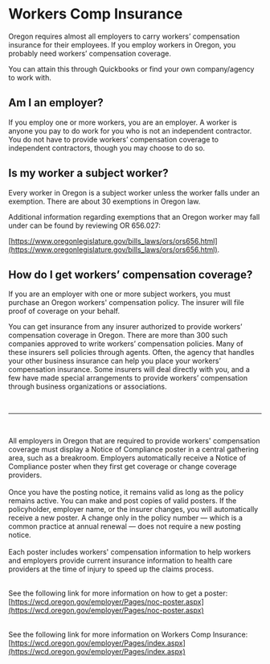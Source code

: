 # Workers Comp Insurance

Oregon requires almost all employers to carry workers’ compensation insurance for their employees. If you employ workers in Oregon, you probably need workers’ compensation coverage.

You can attain this through Quickbooks or find your own company/agency to work with.

## Am I an employer?

If you employ one or more workers, you are an employer. A worker is anyone you pay to do work for you who is not an independent contractor. You do not have to provide workers’ compensation coverage to independent contractors, though you may choose to do so.

## Is my worker a subject worker?

Every worker in Oregon is a subject worker unless the worker falls under an exemption. There are about 30 exemptions in Oregon law.

Additional information regarding exemptions that an Oregon worker may fall under can be found by reviewing OR 656.027: 

[https://www.oregonlegislature.gov/bills_laws/ors/ors656.html](https://www.oregonlegislature.gov/bills_laws/ors/ors656.html).

## How do I get workers’ compensation coverage?

If you are an employer with one or more subject workers, you must purchase an Oregon workers' compensation policy. The insurer will file proof of coverage on your behalf.

You can get insurance from any insurer authorized to provide workers’ compensation coverage in Oregon. There are more than 300 such companies approved to write workers’ compensation policies. Many of these insurers sell policies through agents. Often, the agency that handles your other business insurance can help you place your workers’ compensation insurance. Some insurers will deal directly with you, and a few have made special arrangements to provide workers’ compensation through business organizations or associations.

<br>
<hr>
<br>

All employers in Oregon that are required to provide workers' compensation coverage must display a Notice of Compliance poster in a central gathering area, such as a breakroom. Employers automatically receive a Notice of Compliance poster when they first get coverage or change coverage providers.
<br>
<br>
Once you have the posting notice, it remains valid as long as the policy remains active. You can make and post copies of valid posters. If the policyholder, employer name, or the insurer changes, you will automatically receive a new poster. A change only in the policy number — which is a common practice at annual renewal — does not require a new posting notice.
<br>
<br>
Each poster includes workers' compensation information to help workers and employers provide current insurance information to health care providers at the time of injury to speed up the claims process.
<br>
<br>

See the following link for more information on how to get a poster: [https://wcd.oregon.gov/employer/Pages/noc-poster.aspx](https://wcd.oregon.gov/employer/Pages/noc-poster.aspx)
<br>
<br>

See the following link for more information on Workers Comp Insurance: [https://wcd.oregon.gov/employer/Pages/index.aspx](https://wcd.oregon.gov/employer/Pages/index.aspx)
